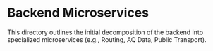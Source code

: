 # Backend Microservices
This directory outlines the initial decomposition of the backend into specialized microservices (e.g., Routing, AQ Data, Public Transport).
